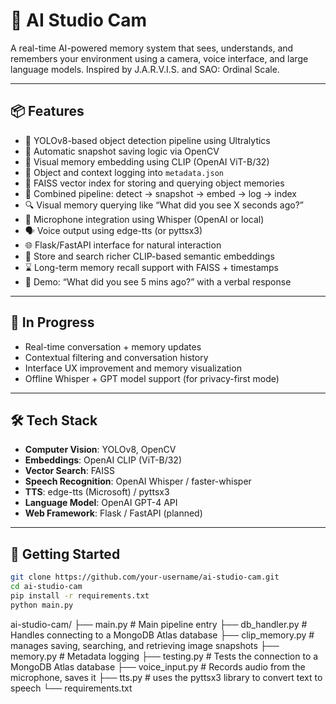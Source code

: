 # 🧠 AI Studio Cam

A real-time AI-powered memory system that sees, understands, and remembers your environment using a camera, voice interface, and large language models. Inspired by J.A.R.V.I.S. and SAO: Ordinal Scale.

---

## 📦 Features

- 🎯 YOLOv8-based object detection pipeline using Ultralytics
- 📸 Automatic snapshot saving logic via OpenCV
- 🧠 Visual memory embedding using CLIP (OpenAI ViT-B/32)
- 📝 Object and context logging into `metadata.json`
- 🧠 FAISS vector index for storing and querying object memories
- 🔁 Combined pipeline: detect → snapshot → embed → log → index
- 🔍 Visual memory querying like “What did you see X seconds ago?”
- 🎤 Microphone integration using Whisper (OpenAI or local)
- 🗣️ Voice output using edge-tts (or pyttsx3)
- 🌐 Flask/FastAPI interface for natural interaction
- 🧠 Store and search richer CLIP-based semantic embeddings
- ⌛ Long-term memory recall support with FAISS + timestamps
- 🤖 Demo: “What did you see 5 mins ago?” with a verbal response

---

## 🚧 In Progress

- Real-time conversation + memory updates
- Contextual filtering and conversation history
- Interface UX improvement and memory visualization
- Offline Whisper + GPT model support (for privacy-first mode)

---

## 🛠️ Tech Stack

- **Computer Vision**: YOLOv8, OpenCV
- **Embeddings**: OpenAI CLIP (ViT-B/32)
- **Vector Search**: FAISS
- **Speech Recognition**: OpenAI Whisper / faster-whisper
- **TTS**: edge-tts (Microsoft) / pyttsx3
- **Language Model**: OpenAI GPT-4 API
- **Web Framework**: Flask / FastAPI (planned)

---

## 🚀 Getting Started

```bash
git clone https://github.com/your-username/ai-studio-cam.git
cd ai-studio-cam
pip install -r requirements.txt
python main.py
```

ai-studio-cam/
├── main.py                   # Main pipeline entry
├── db_handler.py             # Handles connecting to a MongoDB Atlas database
├── clip_memory.py            # manages saving, searching, and retrieving image snapshots
├── memory.py                 # Metadata logging
├── testing.py                # Tests the connection to a MongoDB Atlas database
├── voice_input.py            # Records audio from the microphone, saves it
├── tts.py                    # uses the pyttsx3 library to convert text to speech
└── requirements.txt
